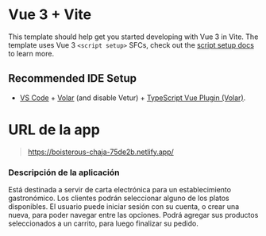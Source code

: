 # Vue 3 + Vite

This template should help get you started developing with Vue 3 in Vite. The template uses Vue 3 `<script setup>` SFCs, check out the [script setup docs](https://v3.vuejs.org/api/sfc-script-setup.html#sfc-script-setup) to learn more.

## Recommended IDE Setup

- [VS Code](https://code.visualstudio.com/) + [Volar](https://marketplace.visualstudio.com/items?itemName=Vue.volar) (and disable Vetur) + [TypeScript Vue Plugin (Volar)](https://marketplace.visualstudio.com/items?itemName=Vue.vscode-typescript-vue-plugin).


# URL de la app

> https://boisterous-chaja-75de2b.netlify.app/

### Descripción de la aplicación

Está destinada a servir de carta electrónica para un establecimiento gastronómico. Los clientes podrán seleccionar alguno de los platos disponibles.
El usuario puede iniciar sesión con su cuenta, o crear una nueva, para poder navegar entre las opciones. Podrá agregar sus productos seleccionados a un carrito, para luego finalizar su pedido.
